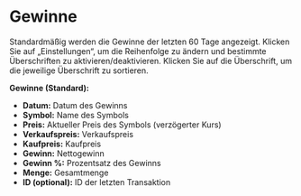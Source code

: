 # **Gewinne**

Standardmäßig werden die Gewinne der letzten 60 Tage angezeigt.
Klicken Sie auf „Einstellungen“, um die Reihenfolge zu ändern und bestimmte Überschriften zu aktivieren/deaktivieren.
Klicken Sie auf die Überschrift, um die jeweilige Überschrift zu sortieren.

**Gewinne (Standard):**
- **Datum:** Datum des Gewinns
- **Symbol:** Name des Symbols
- **Preis:** Aktueller Preis des Symbols (verzögerter Kurs)
- **Verkaufspreis:** Verkaufspreis
- **Kaufpreis:** Kaufpreis
- **Gewinn:** Nettogewinn
- **Gewinn %:** Prozentsatz des Gewinns
- **Menge:** Gesamtmenge
- **ID (optional):** ID der letzten Transaktion
